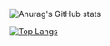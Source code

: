![Anurag's GitHub stats](https://github-readme-stats.vercel.app/api?username=HANJIYEONN&show_icons=true&theme=radical)

[![Top Langs](https://github-readme-stats.vercel.app/api/top-langs/?username=HANJIYEONN&layout=compact&theme=radical)](https://github.com/HANJIYEONN/github-readme-stats)

